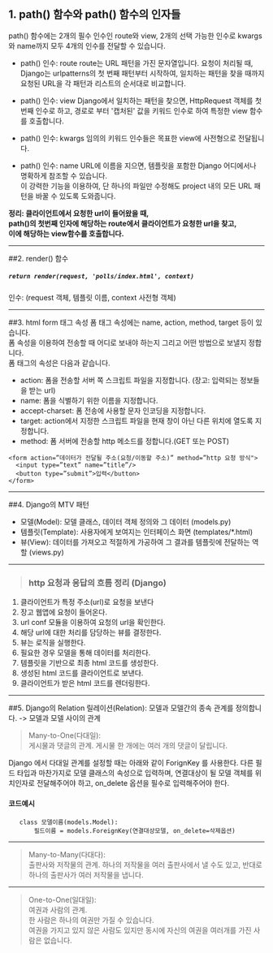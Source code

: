 ## 1. path() 함수와 path() 함수의 인자들

path() 함수에는 2개의 필수 인수인 route와 view, 2개의 선택 가능한 인수로 kwargs와 name까지
모두 4개의 인수를 전달할 수 있습니다.

* path() 인수: route
route는 URL 패턴을 가진 문자열입니다. 요청이 처리될 때, Django는 urlpatterns의 첫 번째 패턴부터 시작하여, 일치하는 패턴을 찾을 때까지 요청된 URL을 각 패턴과 리스트의 순서대로 비교합니다.

* path() 인수: view
Django에서 일치하는 패턴을 찾으면, HttpRequest 객체를 첫번째 인수로 하고, 경로로 부터 '캡처된' 값을 키워드 인수로 하여 특정한 view 함수를 호출합니다.

* path() 인수: kwargs
임의의 키워드 인수들은 목표한 view에 사전형으로 전달됩니다.

* path() 인수: name
URL에 이름을 지으면, 템플릿을 포함한 Django 어디에서나 명확하게 참조할 수 있습니다.   
이 강력한 기능을 이용하여, 단 하나의 파일만 수정해도 project 내의 모든 URL 패턴을 바꿀 수 있도록 도와줍니다.

**정리: 클라이언트에서 요청한 url이 들어왔을 때,   
path()의 첫번째 인자에 해당하는 route에서 클라이언트가 요청한 url을 찾고,   
이에 해당하는 view함수를 호출합니다.**    
* * *

##2. render() 함수
##### ```return render(request, 'polls/index.html', context)```
인수: (request 객체, 템플릿 이름, context 사전형 객체)
* * *

##3. html form 태그 속성
폼 태그 속성에는 name, action, method, target 등이 있습니다.   
폼 속성을 이용하여 전송할 때 어디로 보내야 하는지 그리고 어떤 방법으로 보낼지 정합니다.   
폼 태그의 속성은 다음과 같습니다.

* action: 폼을 전송할 서버 쪽 스크립트 파일을 지정합니다. (장고: 입력되는 정보들을 받는 url)
* name: 폼을 식별하기 위한 이름을 지정합니다.
* accept-charset: 폼 전송에 사용할 문자 인코딩을 지정합니다.
* target: action에서 지정한 스크립트 파일을 현재 창이 아닌 다른 위치에 열도록 지정합니다.
* method: 폼 서버에 전송할 http 메소드를 정합니다.(GET 또는 POST)

```
<form action=”데이터가 전달될 주소(요청/이동할 주소)” method=”http 요청 방식">
  <input type=”text” name=”title”/>
  <button type=”submit”>입력</button>
</form>
```

* * *

##4. Django의 MTV 패턴

* 모델(Model): 모델 클래스, 데이터 객체 정의와 그 데이터 (models.py)
* 템플릿(Template): 사용자에게 보여지는 인터페이스 화면 (templates/*.html)
* 뷰(View): 데이터를 가져오고 적절하게 가공하여 그 결과를 템플릿에 전달하는 역할 (views.py)

***

> ### http 요청과 응답의 흐름 정리 (Django)
1) 클라이언트가 특정 주소(url)로 요청을 보낸다
2) 장고 웹앱에 요청이 들어온다.
3) url conf 모듈을 이용하여 요청의 url을 확인한다.
4) 해당 url에 대한 처리를 담당하는 뷰를 결정한다.
5) 뷰는 로직을 실행한다.
6) 필요한 경우 모델을 통해 데이터를 처리한다.
7) 템플릿을 기반으로 최종 html 코드를 생성한다.
8) 생성된 html 코드를 클라이언트로 보낸다.
9) 클라이언트가 받은 html 코드를 렌더링한다.
* * *



##5. Django의 Relation
릴레이션(Relation): 모델과 모델간의 종속 관계를 정의합니다. -> 모델과 모델 사이의 관계

>Many-to-One(다대일):  
게시물과 댓글의 관계. 게시물 한 개에는 여러 개의 댓글이 달립니다.
 
Django 에서 다대일 관계를 설정할 때는 아래와 같이 ForignKey 를 사용한다. 
다른 필드 타입과 마찬가지로 모델 클래스의 속성으로 입력하며,
연결대상이 될 모델 객체를 위치인자로 전달해주어야 하고,
on_delete 옵션을 필수로 입력해주어야 한다.

#### 코드예시
```
   class 모델이름(models.Model):
       필드이름 = models.ForeignKey(연결대상모델, on_delete=삭제옵션)
```
***

>Many-to-Many(다대다):   
출판사와 저작물의 관계.
하나의 저작물을 여러 출판사에서 낼 수도 있고, 반대로 하나의 출판사가 여러 저작물을 냅니다.

***

>One-to-One(일대일):    
여권과 사람의 관계.   
한 사람은 하나의 여권만 가질 수 있습니다.   
여권을 가지고 있지 않은 사람도 있지만 동시에 자신의 여권을 여러개를 가진 사람은 없습니다.
